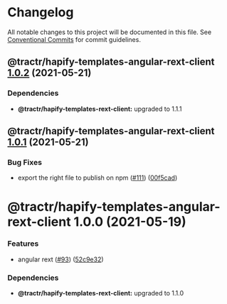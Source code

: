 # Changelog

All notable changes to this project will be documented in this file. See
[Conventional Commits](https://conventionalcommits.org) for commit guidelines.

## @tractr/hapify-templates-angular-rext-client [1.0.2](https://github.com/tractr/stack/compare/@tractr/hapify-templates-angular-rext-client@1.0.1...@tractr/hapify-templates-angular-rext-client@1.0.2) (2021-05-21)





### Dependencies

* **@tractr/hapify-templates-rext-client:** upgraded to 1.1.1

## @tractr/hapify-templates-angular-rext-client [1.0.1](https://github.com/tractr/stack/compare/@tractr/hapify-templates-angular-rext-client@1.0.0...@tractr/hapify-templates-angular-rext-client@1.0.1) (2021-05-21)


### Bug Fixes

* export the right file to publish on npm ([#111](https://github.com/tractr/stack/issues/111)) ([00f5cad](https://github.com/tractr/stack/commit/00f5cad1f26f70fc9bbd8c2287e3b6008536ba8b))

# @tractr/hapify-templates-angular-rext-client 1.0.0 (2021-05-19)


### Features

* angular rext ([#93](https://github.com/tractr/stack/issues/93)) ([52c9e32](https://github.com/tractr/stack/commit/52c9e32758f62fb7b2fa2f5c20795bfba2a4ea0f))





### Dependencies

* **@tractr/hapify-templates-rext-client:** upgraded to 1.1.0
